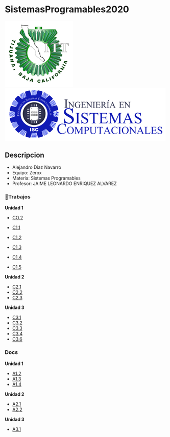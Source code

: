 # SistemasProgramables2020
![Tec](img/tec.png)
![Sistemas](img/Sistemas.png)

## Descripcion
* Alejandro Diaz Navarro
* Equipo: Zerox
* Materia: Sistemas Programables
* Profesor: JAIME LEONARDO ENRIQUEZ ALVAREZ
### :green_book:Trabajos
**Unidad 1**
* [CO.2](/Trabajos/CO.2_AlejandroDiazNavarro_Zerox.md)
* [C1.1](Trabajos/C1.1_AlejandroDiazNavarro_Zerox.md)
* [C1.2](/Trabajos/C1.2-AlejandroDiazNavarro_Zerox.md)
* [C1.3](Trabajos/C1.3_AlejandroDiazNavarro_Zerox.md)
* [C1.4](Trabajos/C1.4_AlejandroDiazNavarro_Zerox.md)

* [C1.5](/Trabajos/C1.5_AlejandroDiazNavarro_Zerox.md)

**Unidad 2**
* [C2.1](/Trabajos/C2.1_AlejandroDiazNavarro_Zerox.md)
* [C2.2](/Trabajos/C2.2_AlejandroDiazNavarro_Zerox.md)
* [C2.3](/Trabajos/C2.3_AlejandroDiazNavarro_Zerox.md)

**Unidad 3**
* [C3.1](Trabajos/C3.1_AlejandroDiazNavarro_Zerox.md)
* [C3.2](Trabajos/C3.2_AlejandroDiazNavarro_Zerox.md)
* [C3.3](Trabajos/C3.3_AlejandroDiazNavarro_Zerox.md)
* [C3.4](Trabajos/C3.4_AlejandroDiazNavarro_Zerox.md)
* [C3.6](Trabajos/C3.6_AlejandroDiazNavarro_Zerox.md)

### Docs
**Unidad 1**
* [A1.2](Trabajos/A1.2.AlejandroDiazNavarro_Zerox.md)
* [A1.3](/Trabajos/A1.3_AlejandroDiazNavarro_Zerox.md)
* [A1.4](/Trabajos/A1.4_AlejandroDiazNavarro_Zerox.md)
  
 **Unidad 2**
  * [A2.1](/Trabajos/A2.1_AlejandroDiazNavarro_Zerox.md)
  * [A2.2](Trabajos/A2.2_AlejandroDiazNavarro_Zerox.md)

**Unidad 3**
* [A3.1](Trabajos/A3.1_AlejandroDiazNavarro_Zerox.md)